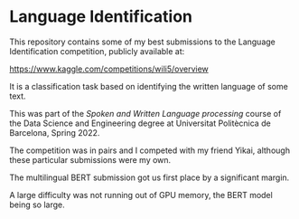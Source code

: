 
# Language Identification

This repository contains some of my best submissions to the Language Identification competition, publicly available at:

https://www.kaggle.com/competitions/wili5/overview

It is a classification task based on identifying the written language of some text.

This was part of the *Spoken and Written Language processing* course of the Data Science and Engineering degree at Universitat Politècnica de Barcelona, Spring 2022.

The competition was in pairs and I competed with my friend Yikai, although these particular submissions were my own.

The multilingual BERT submission got us first place by a significant margin.

A large difficulty was not running out of GPU memory, the BERT model being so large.
